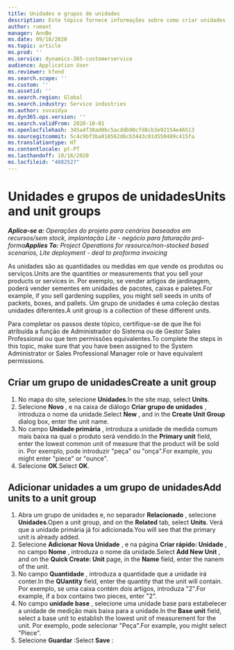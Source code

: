 ```yaml
---
title: Unidades e grupos de unidades
description: Este tópico fornece informações sobre como criar unidades e grupos unitários no Dynamics 365 Project Operations.
author: rumant
manager: AnnBe
ms.date: 09/18/2020
ms.topic: article
ms.prod: ''
ms.service: dynamics-365-customerservice
audience: Application User
ms.reviewer: kfend
ms.search.scope: ''
ms.custom: ''
ms.assetid: ''
ms.search.region: Global
ms.search.industry: Service industries
ms.author: suvaidya
ms.dyn365.ops.version: ''
ms.search.validFrom: 2020-10-01
ms.openlocfilehash: 345a4f38ad0bc5acddb90cfd8cb3e92154e46513
ms.sourcegitcommit: 5c4c9bf3ba018562d6cb3443c01d550489c415fa
ms.translationtype: HT
ms.contentlocale: pt-PT
ms.lasthandoff: 10/16/2020
ms.locfileid: "4082527"
---
```

# <a name="units-and-unit-groups"></a><span data-ttu-id="f62a0-103">Unidades e grupos de unidades</span><span class="sxs-lookup"><span data-stu-id="f62a0-103">Units and unit groups</span></span>

<span data-ttu-id="f62a0-104">_**Aplica-se a:** Operações do projeto para cenários baseados em recursos/sem stock, implantação Lite - negócio para faturação pró-forma_</span><span class="sxs-lookup"><span data-stu-id="f62a0-104">_**Applies To:** Project Operations for resource/non-stocked based scenarios, Lite deployment - deal to proforma invoicing_</span></span>

<span data-ttu-id="f62a0-105">As unidades são as quantidades ou medidas em que vende os produtos ou serviços.</span><span class="sxs-lookup"><span data-stu-id="f62a0-105">Units are the quantities or measurements that you sell your products or services in.</span></span> <span data-ttu-id="f62a0-106">Por exemplo, se vender artigos de jardinagem, poderá vender sementes em unidades de pacotes, caixas e paletes.</span><span class="sxs-lookup"><span data-stu-id="f62a0-106">For example, if you sell gardening supplies, you might sell seeds in units of packets, boxes, and pallets.</span></span> <span data-ttu-id="f62a0-107">Um grupo de unidades é uma coleção destas unidades diferentes.</span><span class="sxs-lookup"><span data-stu-id="f62a0-107">A unit group is a collection of these different units.</span></span>

<span data-ttu-id="f62a0-108">Para completar os passos deste tópico, certifique-se de que lhe foi atribuída a função de Administrador do Sistema ou de Gestor Sales Professional ou que tem permissões equivalentes.</span><span class="sxs-lookup"><span data-stu-id="f62a0-108">To complete the steps in this topic, make sure that you have been assigned to the System Administrator or Sales Professional Manager role or have equivalent permissions.</span></span>

## <a name="create-a-unit-group"></a><span data-ttu-id="f62a0-109">Criar um grupo de unidades</span><span class="sxs-lookup"><span data-stu-id="f62a0-109">Create a unit group</span></span>

1. <span data-ttu-id="f62a0-110">No mapa do site, selecione **Unidades**.</span><span class="sxs-lookup"><span data-stu-id="f62a0-110">In the site map, select **Units**.</span></span>
2. <span data-ttu-id="f62a0-111">Selecione **Novo** , e na caixa de diálogo **Criar grupo de unidades** , introduza o nome da unidade.</span><span class="sxs-lookup"><span data-stu-id="f62a0-111">Select **New** , and in the **Create Unit Group** dialog box, enter the unit name.</span></span>
3. <span data-ttu-id="f62a0-112">No campo **Unidade primária** , introduza a unidade de medida comum mais baixa na qual o produto será vendido.</span><span class="sxs-lookup"><span data-stu-id="f62a0-112">In the **Primary unit** field, enter the lowest common unit of measure that the product will be sold in.</span></span> <span data-ttu-id="f62a0-113">Por exemplo, pode introduzir "peça" ou "onça".</span><span class="sxs-lookup"><span data-stu-id="f62a0-113">For example, you might enter "piece" or "ounce".</span></span>
4. <span data-ttu-id="f62a0-114">Selecione **OK**.</span><span class="sxs-lookup"><span data-stu-id="f62a0-114">Select **OK**.</span></span>

## <a name="add-units-to-a-unit-group"></a><span data-ttu-id="f62a0-115">Adicionar unidades a um grupo de unidades</span><span class="sxs-lookup"><span data-stu-id="f62a0-115">Add units to a unit group</span></span>

1. <span data-ttu-id="f62a0-116">Abra um grupo de unidades e, no separador **Relacionado** , selecione **Unidades**.</span><span class="sxs-lookup"><span data-stu-id="f62a0-116">Open a unit group, and on the **Related** tab, select **Units**.</span></span> <span data-ttu-id="f62a0-117">Verá que a unidade primária já foi adicionada.</span><span class="sxs-lookup"><span data-stu-id="f62a0-117">You will see that the primary unit is already added.</span></span>
2. <span data-ttu-id="f62a0-118">Selecione **Adicionar Nova Unidade** , e na página **Criar rápido: Unidade** , no campo **Nome** , introduza o nome da unidade.</span><span class="sxs-lookup"><span data-stu-id="f62a0-118">Select **Add New Unit** , and on the **Quick Create: Unit** page, in the **Name** field, enter the nanem of the unit.</span></span>
3. <span data-ttu-id="f62a0-119">No campo **Quantidade** , introduza a quantidade que a unidade irá conter.</span><span class="sxs-lookup"><span data-stu-id="f62a0-119">In the **QUantity** field, enter the quantity that the unit will contain.</span></span> <span data-ttu-id="f62a0-120">Por exemplo, se uma caixa contém dois artigos, introduza "2".</span><span class="sxs-lookup"><span data-stu-id="f62a0-120">For example, if a box contains two pieces, enter "2".</span></span> 
4. <span data-ttu-id="f62a0-121">No campo **unidade base** , selecione uma unidade base para estabelecer a unidade de medição mais baixa para a unidade.</span><span class="sxs-lookup"><span data-stu-id="f62a0-121">In the **Base unit** field, select a base unit to establish the lowest unit of measurement for the unit.</span></span> <span data-ttu-id="f62a0-122">Por exemplo, pode selecionar "Peça".</span><span class="sxs-lookup"><span data-stu-id="f62a0-122">For example, you might select "Piece".</span></span>
5. <span data-ttu-id="f62a0-123">Selecione **Guardar** :</span><span class="sxs-lookup"><span data-stu-id="f62a0-123">Select **Save** :</span></span>
